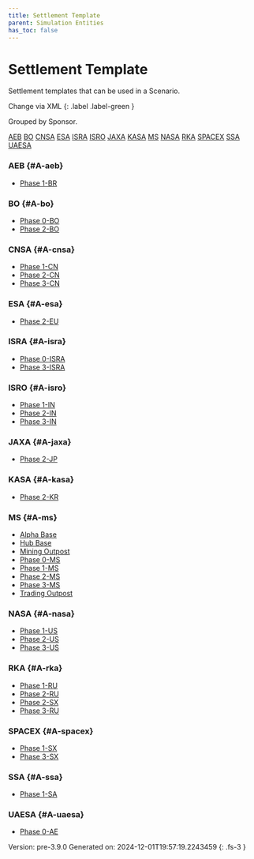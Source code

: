 ```yaml
---
title: Settlement Template
parent: Simulation Entities
has_toc: false
---
```

# Settlement Template
Settlement templates that can be used in a Scenario.

Change via XML
{: .label .label-green }



Grouped by Sponsor.

[AEB](#A-aeb)
[BO](#A-bo)
[CNSA](#A-cnsa)
[ESA](#A-esa)
[ISRA](#A-isra)
[ISRO](#A-isro)
[JAXA](#A-jaxa)
[KASA](#A-kasa)
[MS](#A-ms)
[NASA](#A-nasa)
[RKA](#A-rka)
[SPACEX](#A-spacex)
[SSA](#A-ssa)
[UAESA](#A-uaesa)

### AEB {#A-aeb}

- [Phase 1-BR](../settlement/phase-1-br.html)

### BO {#A-bo}

- [Phase 0-BO](../settlement/phase-0-bo.html)
- [Phase 2-BO](../settlement/phase-2-bo.html)

### CNSA {#A-cnsa}

- [Phase 1-CN](../settlement/phase-1-cn.html)
- [Phase 2-CN](../settlement/phase-2-cn.html)
- [Phase 3-CN](../settlement/phase-3-cn.html)

### ESA {#A-esa}

- [Phase 2-EU](../settlement/phase-2-eu.html)

### ISRA {#A-isra}

- [Phase 0-ISRA](../settlement/phase-0-isra.html)
- [Phase 3-ISRA](../settlement/phase-3-isra.html)

### ISRO {#A-isro}

- [Phase 1-IN](../settlement/phase-1-in.html)
- [Phase 2-IN](../settlement/phase-2-in.html)
- [Phase 3-IN](../settlement/phase-3-in.html)

### JAXA {#A-jaxa}

- [Phase 2-JP](../settlement/phase-2-jp.html)

### KASA {#A-kasa}

- [Phase 2-KR](../settlement/phase-2-kr.html)

### MS {#A-ms}

- [Alpha Base](../settlement/alpha-base.html)
- [Hub Base](../settlement/hub-base.html)
- [Mining Outpost](../settlement/mining-outpost.html)
- [Phase 0-MS](../settlement/phase-0-ms.html)
- [Phase 1-MS](../settlement/phase-1-ms.html)
- [Phase 2-MS](../settlement/phase-2-ms.html)
- [Phase 3-MS](../settlement/phase-3-ms.html)
- [Trading Outpost](../settlement/trading-outpost.html)

### NASA {#A-nasa}

- [Phase 1-US](../settlement/phase-1-us.html)
- [Phase 2-US](../settlement/phase-2-us.html)
- [Phase 3-US](../settlement/phase-3-us.html)

### RKA {#A-rka}

- [Phase 1-RU](../settlement/phase-1-ru.html)
- [Phase 2-RU](../settlement/phase-2-ru.html)
- [Phase 2-SX](../settlement/phase-2-sx.html)
- [Phase 3-RU](../settlement/phase-3-ru.html)

### SPACEX {#A-spacex}

- [Phase 1-SX](../settlement/phase-1-sx.html)
- [Phase 3-SX](../settlement/phase-3-sx.html)

### SSA {#A-ssa}

- [Phase 1-SA](../settlement/phase-1-sa.html)

### UAESA {#A-uaesa}

- [Phase 0-AE](../settlement/phase-0-ae.html)


Version: pre-3.9.0 Generated on: 2024-12-01T19:57:19.2243459
{: .fs-3 }